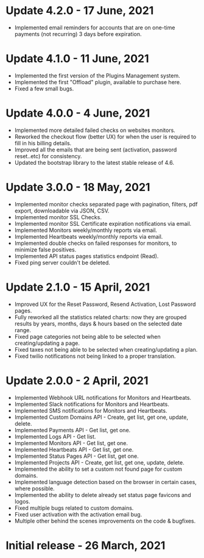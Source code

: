 # Update 4.2.0 - 17 June, 2021
 - Implemented email reminders for accounts that are on one-time payments (not recurring) 3 days before expiration.

# Update 4.1.0 - 11 June, 2021
 - Implemented the first version of the Plugins Management system.
 - Implemented the first "Offload" plugin, available to purchase here.
 - Fixed a few small bugs.

# Update 4.0.0 - 4 June, 2021
 - Implemented more detailed failed checks on websites monitors.
 - Reworked the checkout flow (better UX) for when the user is required to fill in his billing details.
 - Improved all the emails that are being sent (activation, password reset..etc) for consistency.
 - Updated the bootstrap library to the latest stable release of 4.6.

# Update 3.0.0 - 18 May, 2021
 - Implemented monitor checks separated page with pagination, filters, pdf export, downloadable via JSON, CSV.
 - Implemented monitor SSL Checks.
 - Implemented monitor SSL Certificate expiration notifications via email.
 - Implemented Monitors weekly/monthly reports via email.
 - Implemented Heartbeats weekly/monthly reports via email.
 - Implemented double checks on failed responses for monitors, to minimize false positives.
 - Implemented API status pages statistics endpoint (Read).
 - Fixed ping server couldn't be deleted.

# Update 2.1.0 - 15 April, 2021
 - Improved UX for the Reset Password, Resend Activation, Lost Password pages.
 - Fully reworked all the statistics related charts: now they are grouped results by years, months, days & hours based on the selected date range.
 - Fixed page categories not being able to be selected when creating/updating a page.
 - Fixed taxes not being able to be selected when creating/updating a plan.
 - Fixed twilio notifications not being linked to a proper translation.

# Update 2.0.0 - 2 April, 2021
 - Implemented Webhook URL notifications for Monitors and Heartbeats.
 - Implemented Slack notifications for Monitors and Heartbeats.
 - Implemented SMS notifications for Monitors and Heartbeats.
 - Implemented Custom Domains API - Create, get list, get one, update, delete.
 - Implemented Payments API - Get list, get one.
 - Implemented Logs API - Get list.
 - Implemented Monitors API - Get list, get one.
 - Implemented Heartbeats API - Get list, get one.
 - Implemented Status Pages API - Get list, get one.
 - Implemented Projects API - Create, get list, get one, update, delete.
 - Implemented the ability to set a custom not found page for custom domains.
 - Implemented language detection based on the browser in certain cases, where possible.
 - Implemented the ability to delete already set status page favicons and logos.
 - Fixed multiple bugs related to custom domains.
 - Fixed user activation with the activation email bug.
 - Multiple other behind the scenes improvements on the code & bugfixes.

# Initial release - 26 March, 2021
